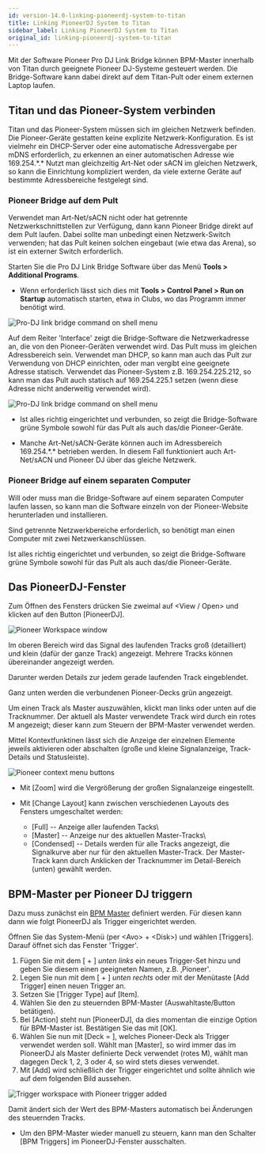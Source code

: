 ```yaml
---
id: version-14.0-linking-pioneerdj-system-to-titan
title: Linking PioneerDJ System to Titan
sidebar_label: Linking PioneerDJ System to Titan
original_id: linking-pioneerdj-system-to-titan
---
```


Mit der Software Pioneer Pro DJ Link Bridge können BPM-Master innerhalb
von Titan durch geeignete Pioneer DJ-Systeme gesteuert werden. Die
Bridge-Software kann dabei direkt auf dem Titan-Pult oder einem externen
Laptop laufen.

[](https://youtu.be/vwr1DBJjBbw "PioneerDJ Integration")

Titan und das Pioneer-System verbinden
--------------------------------------

Titan und das Pioneer-System müssen sich im gleichen Netzwerk befinden.
Die Pioneer-Geräte gestatten keine explizite Netzwerk-Konfiguration. Es
ist vielmehr ein DHCP-Server oder eine automatische Adressvergabe per
mDNS erforderlich, zu erkennen an einer automatischen Adresse wie
169.254.\*.\* Nutzt man gleichzeitig Art-Net oder sACN im gleichen
Netzwerk, so kann die Einrichtung kompliziert werden, da viele externe
Geräte auf bestimmte Adressbereiche festgelegt sind.

### Pioneer Bridge auf dem Pult

Verwendet man Art-Net/sACN nicht oder hat getrennte
Netzwerkschnittstellen zur Verfügung, dann kann Pioneer Bridge direkt
auf dem Pult laufen. Dabei sollte man unbedingt einen Netzwerk-Switch
verwenden; hat das Pult keinen solchen eingebaut (wie etwa das Arena),
so ist ein externer Switch erforderlich.

Starten Sie die Pro DJ Link Bridge Software über das Menü **Tools \>
Additional Programs**.

-   Wenn erforderlich lässt sich dies mit **Tools \> Control Panel \> 
	Run on Startup** automatisch starten, etwa in Clubs, wo
    das Programm immer benötigt wird.

![Pro-DJ link bridge command on shell menu](/docs/images/Pro-DJ-link-bridge-command-on-shell-menu-2.png)

Auf dem Reiter 'Interface' zeigt die Bridge-Software die
Netzwerkadresse an, die von den Pioneer-Geräten verwendet wird. Das
Pult muss im gleichen Adressbereich sein. Verwendet man DHCP, so
kann man auch das Pult zur Verwendung von DHCP einrichten, oder man
vergibt eine geeignete Adresse statisch. Verwendet das
Pioneer-System z.B. 169.254.225.212, so kann man das Pult auch
statisch auf 169.254.225.1 setzen (wenn diese Adresse nicht
anderweitig verwendet wird).

![Pro-DJ link bridge command on shell menu](/docs/images/Pro-DJ-link-bridge-command-on-shell-menu.png)

-   Ist alles richtig eingerichtet und verbunden, so zeigt die
    Bridge-Software grüne Symbole sowohl für das Pult als auch das/die
    Pioneer-Geräte.

-   Manche Art-Net/sACN-Geräte können auch im Adressbereich
    169.254.\*.\* betrieben werden. In diesem Fall funktioniert auch
    Art-Net/sACN und Pioneer DJ über das gleiche Netzwerk.

### Pioneer Bridge auf einem separaten Computer

Will oder muss man die Bridge-Software auf einem separaten Computer
laufen lassen, so kann man die Software einzeln von der Pioneer-Website
herunterladen und installieren.

Sind getrennte Netzwerkbereiche erforderlich, so benötigt man einen
Computer mit zwei Netzwerkanschlüssen.

Ist alles richtig eingerichtet und verbunden, so zeigt die
Bridge-Software grüne Symbole sowohl für das Pult als auch das/die
Pioneer-Geräte.

Das PioneerDJ-Fenster
---------------------

Zum Öffnen des Fensters drücken Sie zweimal auf \<View / Open\> und klicken
auf den Button \[PioneerDJ\].

![Pioneer Workspace window](/docs/images/Pioneer-Workspace-window.png)

Im oberen Bereich wird das Signal des laufenden Tracks groß
(detailliert) und klein (dafür der ganze Track) angezeigt. Mehrere
Tracks können übereinander angezeigt werden.

Darunter werden Details zur jedem gerade laufenden Track eingeblendet.

Ganz unten werden die verbundenen Pioneer-Decks grün angezeigt.

Um einen Track als Master auszuwählen, klickt man links oder unten auf
die Tracknummer. Der aktuell als Master verwendete Track wird durch ein
rotes M angezeigt; dieser kann zum Steuern der BPM-Master verwendet
werden.

Mittel Kontextfunktinen lässt sich die Anzeige der einzelnen Elemente
jeweils aktivieren oder abschalten (große und kleine Signalanzeige,
Track-Details und Statusleiste).

![Pioneer context menu buttons](/docs/images/Pioneer-context-menu-buttons.png)

-	Mit \[Zoom\] wird die Vergrößerung der großen Signalanzeige eingestellt.

-	Mit \[Change Layout\] kann zwischen verschiedenen Layouts des Fensters
	umgeschaltet werden:
	-	\[Full\] -- Anzeige aller laufenden Tacks\
	-	\[Master\] -- Anzeige nur des aktuellen Master-Tracks\
	-	\[Condensed\] -- Details werden für alle Tracks angezeigt, die
		Signalkurve aber nur für den aktuellen Master-Track. Der Master-Track
		kann durch Anklicken der Tracknummer im Detail-Bereich (unten) gewählt
		werden. 

BPM-Master per Pioneer DJ triggern
----------------------------------

Dazu muss zunächst ein [BPM Master](../running-the-show/playback-controls.md#optionen-für-bpm-master) 
definiert werden. Für diesen kann dann wie folgt PioneerDJ als Trigger
eingerichtet werden.

Öffnen Sie das System-Menü (per \<Avo\> + \<Disk\>) und wählen 
 \[Triggers\]. Darauf öffnet sich das Fenster 'Trigger'.
1.	Fügen Sie mit dem \[ + \] *unten links* ein neues Trigger-Set hinzu
	und geben Sie diesem einen geeigneten Namen, z.B. ‚Pioneer'.
2.	Legen Sie nun mit dem \[ + \] *unten rechts* oder mit der Menütaste
	\[Add Trigger\] einen neuen Trigger an.
3.	Setzen Sie \[Trigger Type\] auf \[Item\].
4.	Wählen Sie den zu steuernden BPM-Master (Auswahltaste/Button
	betätigen).
5.	Bei \[Action\] steht nun \[PioneerDJ\], da dies momentan die einzige
	Option für BPM-Master ist. Bestätigen Sie das mit \[OK\].
6.	Wählen Sie nun mit \[Deck = \], welches Pioneer-Deck als Trigger
	verwendet werden soll. Wählt man \[Master\], so wird immer das im
	PioneerDJ als Master definierte Deck verwendet (rotes M), wählt man
	dagegen Deck 1, 2, 3 oder 4, so wird stets dieses verwendet.
7.	Mit \[Add\] wird schließlich der Trigger eingerichtet und sollte
	ähnlich wie auf dem folgenden Bild aussehen.

![Trigger workspace with Pioneer trigger added](/docs/images/Trigger-workspace-with-Pioneer-trigger-added.png)

Damit ändert sich der Wert des BPM-Masters automatisch bei Änderungen
des steuernden Tracks.

-	Um den BPM-Master wieder manuell zu steuern, kann man den Schalter
    \[BPM Triggers\] im PioneerDJ-Fenster ausschalten.
